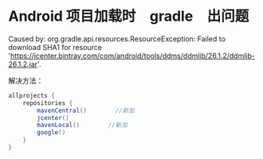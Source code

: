 # Android 项目加载时　gradle　出问题

Caused by: org.gradle.api.resources.ResourceException: Failed to download SHA1 for resource 'https://jcenter.bintray.com/com/android/tools/ddms/ddmlib/26.1.2/ddmlib-26.1.2.jar'. 



解决方法：

```gradle
allprojects {
    repositories {
        mavenCentral()        //新加
        jcenter()
        mavenLocal()        //新加
        google()
    }
}
```

